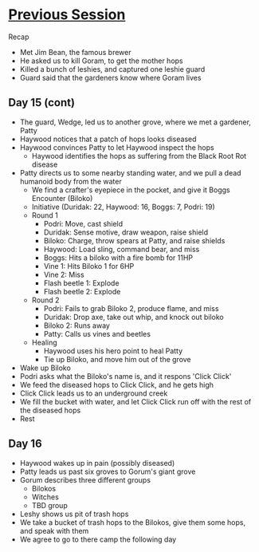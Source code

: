 # [Previous Session](2020-04-22.md) 

Recap

- Met Jim Bean, the famous brewer
- He asked us to kill Goram, to get the mother hops
- Killed a bunch of leshies, and captured one leshie guard
- Guard said that the gardeners know where Goram lives

## Day 15 (cont)

- The guard, Wedge, led us to another grove, where we met a gardener, Patty
- Haywood notices that a patch of hops looks diseased
- Haywood convinces Patty to let Haywood inspect the hops
  - Haywood identifies the hops as suffering from the Black Root Rot disease
- Patty directs us to some nearby  standing water, and we pull a dead humanoid body from the water
  - We find a crafter's eyepiece in the pocket, and give it Boggs
Encounter (Biloko)
  - Initiative (Duridak: 22, Haywood: 16, Boggs: 7, Podri: 19)
  - Round 1
    - Podri: Move, cast shield
    - Duridak: Sense motive, draw weapon, raise shield
    - Biloko: Charge, throw spears at Patty, and raise shields
    - Haywood: Load sling, command bear, and miss
    - Boggs: Hits a biloko with a fire bomb for 11HP
    - Vine 1: Hits Biloko 1 for 6HP
    - Vine 2: Miss
    - Flash beetle 1: Explode
    - Flash beetle 2: Explode
  - Round 2
    - Podri: Fails to grab Biloko 2, produce flame, and miss
    - Duridak: Drop axe, take out whip, and knock out biloko
    - Biloko 2: Runs away
    - Patty: Calls us vines and beetles
  - Healing
    - Haywood uses his hero point to heal Patty
    - Tie up Biloko, and move him out of the grove
- Wake up Biloko
- Podri asks what the Biloko's name is, and it respons 'Click Click'
- We feed the diseased hops to Click Click, and he gets high
- Click Click leads us to an underground creek
- We fill the bucket with water, and let Click Click run off with the rest of the diseased hops
- Rest

## Day 16

- Haywood wakes up in pain (possibly diseased)
- Patty leads us past six groves to Gorum's giant grove
- Gorum describes three different groups
  - Bilokos 
  - Witches
  - TBD group
- Leshy shows us pit of trash hops
- We take a bucket of trash hops to the Bilokos, give them some hops, and speak with them
- We agree to go to there camp the following day
